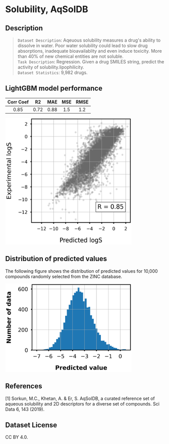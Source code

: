 # Solubility, AqSolDB

## Description

>`Dataset Description`: Aqeuous solubility measures a drug's ability to dissolve in water. Poor water solubility could lead to slow drug absorptions, inadequate bioavailablity and even induce toxicity. More than 40% of new chemical entities are not soluble.  
>`Task Description`: Regression. Given a drug SMILES string, predict the activity of solubility.lipophilicity.  
>`Dataset Statistics`: 9,982 drugs.

## LightGBM model performance

|Corr Coef|R2|MAE|MSE|RMSE|
|:----:|:----:|:----:|:----:|:----:|
|0.85|0.72|0.88|1.5|1.2|

<div align="left">
    <img src="./img/scatter_plot.png" width="400" height="400">
</div>

## Distribution of predicted values

The following figure shows the distribution of predicted values for 10,000 compounds randomly selected from the ZINC database.

<div align="left">
    <img src="img/pred_distribution.png" width="400">
</div>

## References

[1] Sorkun, M.C., Khetan, A. & Er, S. AqSolDB, a curated reference set of aqueous solubility and 2D descriptors for a diverse set of compounds. Sci Data 6, 143 (2019).

## Dataset License

CC BY 4.0.